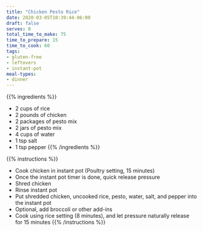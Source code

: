 ```yaml
---
title: "Chicken Pesto Rice"
date: 2020-03-05T10:39:44-06:00
draft: false
serves: 8
total_time_to_make: 75
time_to_prepare: 15
time_to_cook: 60
tags:
- gluten-free
- leftovers
- instant-pot
meal-types:
- dinner
---
```


{{% ingredients %}}
- 2 cups of rice
- 2 pounds of chicken
- 2 packages of pesto mix
- 2 jars of pesto mix
- 4 cups of water
- 1 tsp salt
- 1 tsp pepper
{{% /ingredients %}}

{{% instructions %}}
- Cook chicken in instant pot (Poultry setting, 15 minutes)
- Once the instant pot timer is done, quick release pressure
- Shred chicken
- Rinse instant pot
- Put shredded chicken, uncooked rice, pesto, water, salt, and pepper into the instant pot
- Optional, add broccoli or other add-ins
- Cook using rice setting (8 minutes), and let pressure naturally release for 15 minutes
{{% /instructions %}}
